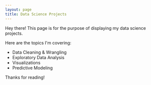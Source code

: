 ```yaml
---
layout: page
title: Data Science Projects
---
```


<p class="message">
  Hey there! This page is for the purpose of displaying my data science projects.
</p>

Here are the topics I'm covering:

* Data Cleaning & Wrangling
* Exploratory Data Analysis 
* Visualizations
* Predictive Modeling 

Thanks for reading!
